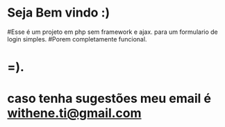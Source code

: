 # Seja Bem vindo :)
 #Esse é um projeto em php sem framework e ajax. para um formulario de login simples.
 #Porem completamente funcional.
 # =).
 # caso tenha sugestões meu email é withene.ti@gmail.com
